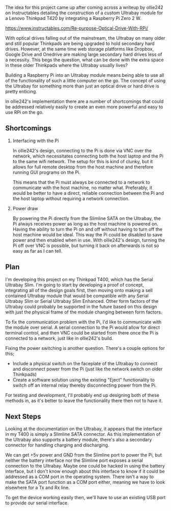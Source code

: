 The idea for this project came up after coming across a writeup by ollie242 on Instructables detailing the construction of a custom Ultrabay module for a Lenovo Thinkpad T420 by integrating a Raspberry Pi Zero 2 W.

https://www.instructables.com/Re-purpose-Optical-Drive-With-RPi/

With optical drives falling out of the mainstream, the Ultrabay on many older and still popular Thinkpads are being upgraded to hold secondary hard drives. However, at the same time web storage platforms like Dropbox, Google Drive and Onedrive are making large secondary hard drives less of a necessity. This begs the question, what can be done with the extra space in these older Thinkpads where the Ultrabay usually lives?

Building a Raspberry Pi into an Ultrabay module means being able to use all of the functionality of such a little computer on the go. The concept of using the Ultrabay for something more than just an optical drive or hard drive is pretty enticing. 

In ollie242's implementation there are a number of shortcomings that could be addressed relatively easily to create an even more powerful and easy to use RPi on the go. 

## Shortcomings

1. Interfacing with the Pi

   In ollie242's design, connecting to the Pi is done via VNC over the network, which necessitates connecting both the host laptop and the Pi to the same wifi network. The setup for this is kind of clunky, but it allows for full remote desktop from the host machine and therefore running GUI programs on the Pi.

   This means that the Pi must always be connected to a network to communicate with the host machine, no matter what. Preferably, it would be better to have a direct, reliable connection between the Pi and the host laptop without requiring a network connection.

2. Power draw

   By powering the Pi directly from the Slimline SATA on the Ultrabay, the Pi always receives power as long as the host machine is powered on. Having the ability to turn the Pi on and off without having to turn off the host machine would be ideal. This way the Pi could be disabled to save power and then enabled when in use. With ollie242's design, turning the Pi off over VNC is possible, but turning it back on afterwards is not so easy as far as I can tell. 

## Plan

I'm developing this project on my Thinkpad T400, which has the Serial Ultrabay Slim. I'm going to start by developing a proof of concept, integrating all of the design goals first, then moving onto making a sell contained Ultrabay module that would be compatible with any Serial Ultrabay Slim or Serial Ultrabay Slim Enhanced. Other form factors of  the Ultrabay could probably be supported in the future based on this design with just the physical frame of the module changing between form factors. 

To fix the communication problem with the Pi, I'd like to communicate with the module over serial. A serial connection to the Pi would allow for direct terminal control, and then VNC could be started from there once the Pi is connected to a network, just like in ollie242's build. 

Fixing the power switching is another question. There's a couple options for this;

- Include a physical switch on the faceplate of the Ultrabay to connect and disconnect power from the Pi (just like the network switch on older Thinkpads)
- Create a software solution using the existing "Eject" functionality to switch off an internal relay thereby disconnecting power from the Pi.

For testing and development, I'll probably end up designing both of these methods in, as it's better to leave the functionality there then not to have it. 

## Next Steps  

Looking at the documentation on the Ultrabay, it appears that the interface in my T400 is simply a Slimline SATA connector. As this implementation of the Ultrabay also supports a battery module, there's also a secondary connector for handling charging and discharging. 

We can get +5v power and GND from the Slimline port to power the Pi, but neither the battery interface nor the Slimline port exposes a serial connection to the Ultrabay. Maybe one could be hacked in using the battery interface, but I don't know enough about this interface to know if it could be addressed as a COM port in the operating system. There isn't a way to make the SATA port function as a COM port either, meaning we have to look elsewhere for a Tx and Rx line. 

To get the device working easily then, we'll have to use an existing USB port to provide our serial interface. 